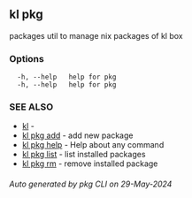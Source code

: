 ## kl pkg

packages util to manage nix packages of kl box



### Options

```
  -h, --help   help for pkg
  -h, --help   help for pkg
```

### SEE ALSO

* [kl](kl.md)  - 
* [kl pkg add](kl_pkg_add.md)  - add new package
* [kl pkg help](kl_pkg_help.md)  - Help about any command
* [kl pkg list](kl_pkg_list.md)  - list installed packages
* [kl pkg rm](kl_pkg_rm.md)  - remove installed package

###### Auto generated by pkg CLI on 29-May-2024

